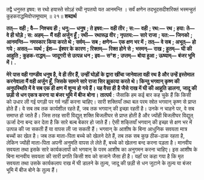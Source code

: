  

तद्वै धनुस्त इषव: स रथो हयास्ते सोऽहं रथी नृपतयो यत आनमन्ति । सर्वं क्षणेन तदभूदसदीशरिक्तं भस्मन्हुतं कुहकराद्धमिवोप्तमूष्याम् ॥ २१॥ **शब्दार्थ** 

**तत्—** **वही** **; वै—** **निश्चय ही** **; धनु:—** **धनुष** **; ते इषव:—** **वही तीर** **; स:—** **वही** **; रथ:—** **रथ** **; हया: ते—** **वे ही घोड़े** **; स: अहम्—** **मैं** **वही अर्जुन हूँ** **; रथी—** **रथारूढ़ वीर** **; नृपतय:—** **सारे राजा** **; यत:—** **जिनको** **; आनमन्ति—** **नमस्कार किया करते थे** **; सर्वम्—** **सब** **;** **क्षणेन—** **एक क्षण भर में** **; तत्—** **वे सब** **; अभूत्—** **हो गये** **; असत्—** **व्यर्थ** **; ईश—** **ईश्वर के कारण** **; रिक्तम्—** **रिक्त होने से** **;** **भस्मन्—** **राख** **; हुतम्—** **घी की आहुति** **; कुहक-राद्धम्—** **जादूगरी से उत्पन्न धन** **; इव—** **स²श** **; उप्तम्—** **बोया हुआ** **; ऊष्याम्—** **बंजर भूमि में।** **.** 

**मेरे पास वही गाण्डीव धनुष है, वे ही तीर हैं, उन्हीं घोड़ों के द्वारा खींचा जानेवाला वही रथ** **है और उन्हें इस्तेमाल करनेवाला मैं वही अर्जुन हूँ, जिसके सामने सारे राजा सिर झुकाया करते** **थे। किन्तु भगवान् कृष्ण की अनुपस्थिति में वे सब एक ही क्षण में शून्य हो गये हैं। यह वैसा ही** **है जैसे राख में घी की आहूति डालना, जादू की छड़ी से धन एकत्र करना या बंजर भूमि में बीज** **बोना।** **तात्पर्य** : जैसाकि हम कई बार कह चुके हैं कि किसी को उधार ली गई पगड़ी पर गर्व नहीं करना चाहिए। सारी शक्तियाँ तथा बल परम स्रोत भगवान् कृष्ण से प्राप्त होते हैं। वे सब तब तक कार्यशील रहते हैं, जब तक भगवान् की इच्छा रहती है। उनके न चाहने पर, वे सब समाप्त हो जाते हैं। जिस तरह सारी विद्युत् शक्ति बिजलीघर से प्राप्त होती है और ज्योंही बिजलीघर विद्युत् ऊर्जा देना बन्द कर देता है कि सारे बल्ब बेकार हो जाते हैं। ऐसी शकि्तयाँ भगवान् की इच्छा से क्षण भर में उत्पन्न की जा सकती हैं या वापस ली जा सकती हैं। भगवान् के आशीष के बिना आधुनिक सवयता मात्र बच्चों का खेल है। जब तक माता-पिता बच्चे को खेलने देते हैं, तब तक सब कुछ ठीक-ठाक रहता है, लेकिन ज्योंही माता-पिता अपनी अनुमति वापस ले लेते हैं, बच्चे को खेलना बन्द करना पड़ता है। मानवीय सवयता तथा इसके सारे कार्यकलापों को भगवान् के परम आशीष का अनुगमन करना चाहिए। इस आशीष के बिना मानवीय सवयता की सारी प्रगति किसी शव को सजाने जैसा ही है। यहाँ पर कहा गया है कि मृत सवयता तथा उसके कार्यकलाप राख में घी डालने के तुल्य, जादू की छड़ी से धन जुटाने के तुल्य या बंजर भूमि में बीज बोने के तुल्य हैं। 